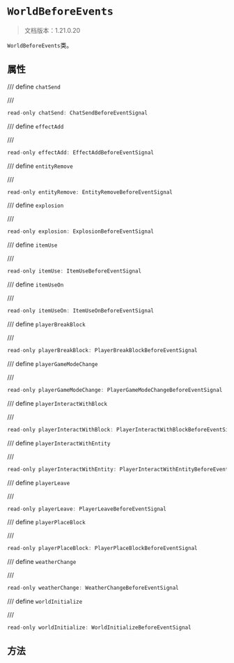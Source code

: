 # `WorldBeforeEvents`

> 文档版本：1.21.0.20

`WorldBeforeEvents`类。

## 属性

/// define
`chatSend`


///

```js
read-only chatSend: ChatSendBeforeEventSignal
```


/// define
`effectAdd`


///

```js
read-only effectAdd: EffectAddBeforeEventSignal
```


/// define
`entityRemove`


///

```js
read-only entityRemove: EntityRemoveBeforeEventSignal
```


/// define
`explosion`


///

```js
read-only explosion: ExplosionBeforeEventSignal
```


/// define
`itemUse`


///

```js
read-only itemUse: ItemUseBeforeEventSignal
```


/// define
`itemUseOn`


///

```js
read-only itemUseOn: ItemUseOnBeforeEventSignal
```


/// define
`playerBreakBlock`


///

```js
read-only playerBreakBlock: PlayerBreakBlockBeforeEventSignal
```


/// define
`playerGameModeChange`


///

```js
read-only playerGameModeChange: PlayerGameModeChangeBeforeEventSignal
```


/// define
`playerInteractWithBlock`


///

```js
read-only playerInteractWithBlock: PlayerInteractWithBlockBeforeEventSignal
```


/// define
`playerInteractWithEntity`


///

```js
read-only playerInteractWithEntity: PlayerInteractWithEntityBeforeEventSignal
```


/// define
`playerLeave`


///

```js
read-only playerLeave: PlayerLeaveBeforeEventSignal
```


/// define
`playerPlaceBlock`


///

```js
read-only playerPlaceBlock: PlayerPlaceBlockBeforeEventSignal
```


/// define
`weatherChange`


///

```js
read-only weatherChange: WeatherChangeBeforeEventSignal
```


/// define
`worldInitialize`


///

```js
read-only worldInitialize: WorldInitializeBeforeEventSignal
```


## 方法
